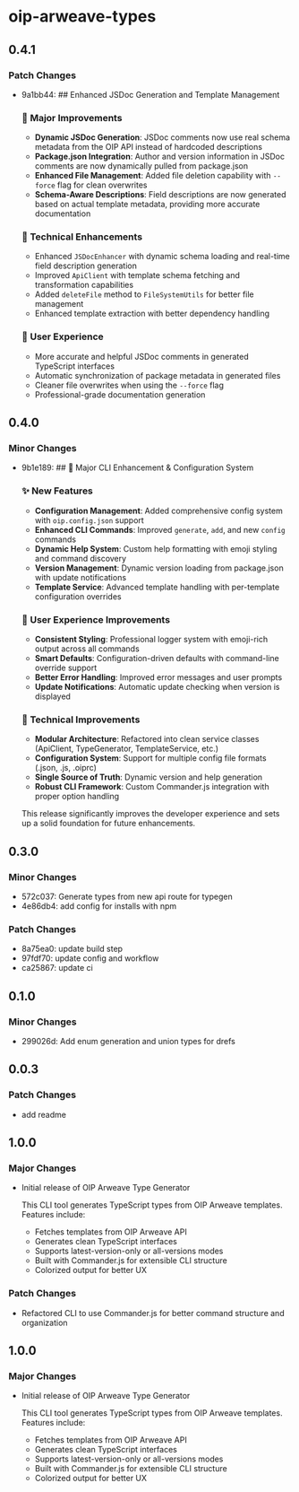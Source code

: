 # oip-arweave-types

## 0.4.1

### Patch Changes

- 9a1bb44: ## Enhanced JSDoc Generation and Template Management

  ### 🎉 Major Improvements

  - **Dynamic JSDoc Generation**: JSDoc comments now use real schema metadata from the OIP API instead of hardcoded descriptions
  - **Package.json Integration**: Author and version information in JSDoc comments are now dynamically pulled from package.json
  - **Enhanced File Management**: Added file deletion capability with `--force` flag for clean overwrites
  - **Schema-Aware Descriptions**: Field descriptions are now generated based on actual template metadata, providing more accurate documentation

  ### 🔧 Technical Enhancements

  - Enhanced `JSDocEnhancer` with dynamic schema loading and real-time field description generation
  - Improved `ApiClient` with template schema fetching and transformation capabilities
  - Added `deleteFile` method to `FileSystemUtils` for better file management
  - Enhanced template extraction with better dependency handling

  ### 🚀 User Experience

  - More accurate and helpful JSDoc comments in generated TypeScript interfaces
  - Automatic synchronization of package metadata in generated files
  - Cleaner file overwrites when using the `--force` flag
  - Professional-grade documentation generation

## 0.4.0

### Minor Changes

- 9b1e189: ## 🚀 Major CLI Enhancement & Configuration System

  ### ✨ New Features

  - **Configuration Management**: Added comprehensive config system with `oip.config.json` support
  - **Enhanced CLI Commands**: Improved `generate`, `add`, and new `config` commands
  - **Dynamic Help System**: Custom help formatting with emoji styling and command discovery
  - **Version Management**: Dynamic version loading from package.json with update notifications
  - **Template Service**: Advanced template handling with per-template configuration overrides

  ### 🎨 User Experience Improvements

  - **Consistent Styling**: Professional logger system with emoji-rich output across all commands
  - **Smart Defaults**: Configuration-driven defaults with command-line override support
  - **Better Error Handling**: Improved error messages and user prompts
  - **Update Notifications**: Automatic update checking when version is displayed

  ### 🔧 Technical Improvements

  - **Modular Architecture**: Refactored into clean service classes (ApiClient, TypeGenerator, TemplateService, etc.)
  - **Configuration System**: Support for multiple config file formats (.json, .js, .oiprc)
  - **Single Source of Truth**: Dynamic version and help generation
  - **Robust CLI Framework**: Custom Commander.js integration with proper option handling

  This release significantly improves the developer experience and sets up a solid foundation for future enhancements.

## 0.3.0

### Minor Changes

- 572c037: Generate types from new api route for typegen
- 4e86db4: add config for installs with npm

### Patch Changes

- 8a75ea0: update build step
- 97fdf70: update config and workflow
- ca25867: update ci

## 0.1.0

### Minor Changes

- 299026d: Add enum generation and union types for drefs

## 0.0.3

### Patch Changes

- add readme

## 1.0.0

### Major Changes

- Initial release of OIP Arweave Type Generator

  This CLI tool generates TypeScript types from OIP Arweave templates. Features include:

  - Fetches templates from OIP Arweave API
  - Generates clean TypeScript interfaces
  - Supports latest-version-only or all-versions modes
  - Built with Commander.js for extensible CLI structure
  - Colorized output for better UX

### Patch Changes

- Refactored CLI to use Commander.js for better command structure and organization

## 1.0.0

### Major Changes

- Initial release of OIP Arweave Type Generator

  This CLI tool generates TypeScript types from OIP Arweave templates. Features include:

  - Fetches templates from OIP Arweave API
  - Generates clean TypeScript interfaces
  - Supports latest-version-only or all-versions modes
  - Built with Commander.js for extensible CLI structure
  - Colorized output for better UX
